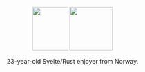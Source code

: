 <p align="center">
    <img width="83"  height="100" src="svelte.webp">
    <img width="100" height="100" src="rust.webp">
</p>

<p align="center">
    23-year-old Svelte/Rust enjoyer from Norway.
</p>
